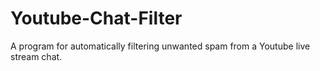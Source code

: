 # Youtube-Chat-Filter
A program for automatically filtering unwanted spam from a Youtube live stream chat. 
